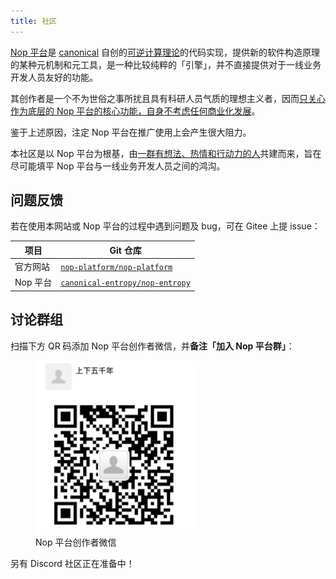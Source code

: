 ```yaml
---
title: 社区
---
```


[Nop 平台](/projects/nop-entropy)是 [canonical](https://gitee.com/canonical-entropy) 自创的[可逆计算理论](https://zhuanlan.zhihu.com/p/64004026)的代码实现，提供新的软件构造原理的某种元机制和元工具，是一种比较纯粹的「引擎」，并不直接提供对于一线业务开发人员友好的功能。

其创作者是一个不为世俗之事所扰且具有科研人员气质的理想主义者，因而[只关心作为底层的 Nop 平台的核心功能，自身不考虑任何商业化发展](https://zhuanlan.zhihu.com/p/682133332)。

鉴于上述原因，注定 Nop 平台在推广使用上会产生很大阻力。

本社区是以 Nop 平台为根基，由[一群有想法、热情和行动力的人](/team)共建而来，旨在尽可能填平 Nop 平台与一线业务开发人员之间的鸿沟。

## 问题反馈

若在使用本网站或 Nop 平台的过程中遇到问题及 bug，可在 Gitee 上提 issue：

| 项目 | Git 仓库 |
| --- | --- |
| 官方网站 | [`nop-platform/nop-platform`](https://gitee.com/nop-platform/nop-platform/issues) |
| Nop 平台 | [`canonical-entropy/nop-entropy`](https://gitee.com/canonical-entropy/nop-entropy/issues) |

## 讨论群组

扫描下方 QR 码添加 Nop 平台创作者微信，并**备注「加入 Nop 平台群」**：

<figure>
  <img src="images/wechat-group.png" alt="Nop 平台创作者微信">
  <figcaption>Nop 平台创作者微信</figcaption>
</figure>

另有 Discord 社区正在准备中！
